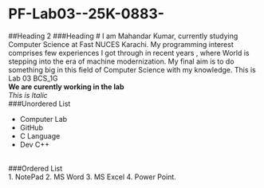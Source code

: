 # PF-Lab03--25K-0883-
##Heading 2
###Heading #
I am Mahandar Kumar, currently studying Computer Science at Fast NUCES Karachi. My programming interest comprises few experiences I got through in recent years , where World is stepping into the era of machine modernization. My final aim is to do something big in this field of Computer Science with my knowledge.
This is Lab 03 BCS_1G
<br/>
**We are curently working in the lab**
<br/>
_This is Italic_
<br/>
###Unordered List
<br/>
- Computer Lab
- GitHub
- C Language
- Dev C++
<br/>
###Ordered List
<br/>
1. NotePad
2. MS Word
3. MS Excel
4. Power Point.
   
  
  
